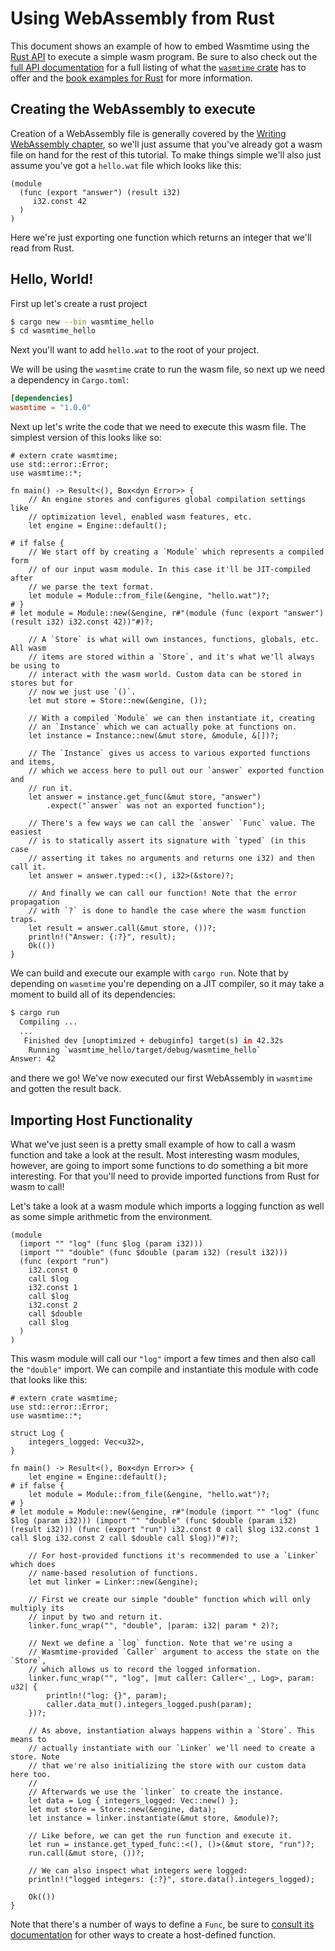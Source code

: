 # Using WebAssembly from Rust

This document shows an example of how to embed Wasmtime using the [Rust
API][apidoc] to execute a simple wasm program. Be sure to also check out the
[full API documentation][apidoc] for a full listing of what the [`wasmtime`
crate][wasmtime] has to offer and the [book examples for
Rust](./examples-rust-embed.md) for more information.

[apidoc]: https://bytecodealliance.github.io/wasmtime/api/wasmtime/
[wasmtime]: https://crates.io/crates/wasmtime

## Creating the WebAssembly to execute

Creation of a WebAssembly file is generally covered by the [Writing
WebAssembly chapter](./wasm.md), so we'll just assume that you've already got a
wasm file on hand for the rest of this tutorial. To make things simple we'll
also just assume you've got a `hello.wat` file which looks like this:

```wat
(module
  (func (export "answer") (result i32)
     i32.const 42
  )
)
```

Here we're just exporting one function which returns an integer that we'll read
from Rust.

## Hello, World!

First up let's create a rust project

```sh
$ cargo new --bin wasmtime_hello
$ cd wasmtime_hello
```

Next you'll want to add `hello.wat` to the root of your project.

We will be using the `wasmtime` crate to run the wasm file, so next up we need a
dependency in `Cargo.toml`:

```toml
[dependencies]
wasmtime = "1.0.0"
```

Next up let's write the code that we need to execute this wasm file. The
simplest version of this looks like so:

```rust,no_run
# extern crate wasmtime;
use std::error::Error;
use wasmtime::*;

fn main() -> Result<(), Box<dyn Error>> {
    // An engine stores and configures global compilation settings like
    // optimization level, enabled wasm features, etc.
    let engine = Engine::default();

# if false {
    // We start off by creating a `Module` which represents a compiled form
    // of our input wasm module. In this case it'll be JIT-compiled after
    // we parse the text format.
    let module = Module::from_file(&engine, "hello.wat")?;
# }
# let module = Module::new(&engine, r#"(module (func (export "answer") (result i32) i32.const 42))"#)?;

    // A `Store` is what will own instances, functions, globals, etc. All wasm
    // items are stored within a `Store`, and it's what we'll always be using to
    // interact with the wasm world. Custom data can be stored in stores but for
    // now we just use `()`.
    let mut store = Store::new(&engine, ());

    // With a compiled `Module` we can then instantiate it, creating
    // an `Instance` which we can actually poke at functions on.
    let instance = Instance::new(&mut store, &module, &[])?;

    // The `Instance` gives us access to various exported functions and items,
    // which we access here to pull out our `answer` exported function and
    // run it.
    let answer = instance.get_func(&mut store, "answer")
        .expect("`answer` was not an exported function");

    // There's a few ways we can call the `answer` `Func` value. The easiest
    // is to statically assert its signature with `typed` (in this case
    // asserting it takes no arguments and returns one i32) and then call it.
    let answer = answer.typed::<(), i32>(&store)?;

    // And finally we can call our function! Note that the error propagation
    // with `?` is done to handle the case where the wasm function traps.
    let result = answer.call(&mut store, ())?;
    println!("Answer: {:?}", result);
    Ok(())
}
```

We can build and execute our example with `cargo run`. Note that by depending on
`wasmtime` you're depending on a JIT compiler, so it may take a moment to build
all of its dependencies:

```sh
$ cargo run
  Compiling ...
  ...
   Finished dev [unoptimized + debuginfo] target(s) in 42.32s
    Running `wasmtime_hello/target/debug/wasmtime_hello`
Answer: 42
```

and there we go! We've now executed our first WebAssembly in `wasmtime` and
gotten the result back.

## Importing Host Functionality

What we've just seen is a pretty small example of how to call a wasm function
and take a look at the result. Most interesting wasm modules, however, are going
to import some functions to do something a bit more interesting. For that you'll
need to provide imported functions from Rust for wasm to call!

Let's take a look at a wasm module which imports a logging function as well as
some simple arithmetic from the environment.

```wat
(module
  (import "" "log" (func $log (param i32)))
  (import "" "double" (func $double (param i32) (result i32)))
  (func (export "run")
    i32.const 0
    call $log
    i32.const 1
    call $log
    i32.const 2
    call $double
    call $log
  )
)
```

This wasm module will call our `"log"` import a few times and then also call the
`"double"` import. We can compile and instantiate this module with code that
looks like this:

```rust,no_run
# extern crate wasmtime;
use std::error::Error;
use wasmtime::*;

struct Log {
    integers_logged: Vec<u32>,
}

fn main() -> Result<(), Box<dyn Error>> {
    let engine = Engine::default();
# if false {
    let module = Module::from_file(&engine, "hello.wat")?;
# }
# let module = Module::new(&engine, r#"(module (import "" "log" (func $log (param i32))) (import "" "double" (func $double (param i32) (result i32))) (func (export "run") i32.const 0 call $log i32.const 1 call $log i32.const 2 call $double call $log))"#)?;

    // For host-provided functions it's recommended to use a `Linker` which does
    // name-based resolution of functions.
    let mut linker = Linker::new(&engine);

    // First we create our simple "double" function which will only multiply its
    // input by two and return it.
    linker.func_wrap("", "double", |param: i32| param * 2)?;

    // Next we define a `log` function. Note that we're using a
    // Wasmtime-provided `Caller` argument to access the state on the `Store`,
    // which allows us to record the logged information.
    linker.func_wrap("", "log", |mut caller: Caller<'_, Log>, param: u32| {
        println!("log: {}", param);
        caller.data_mut().integers_logged.push(param);
    })?;

    // As above, instantiation always happens within a `Store`. This means to
    // actually instantiate with our `Linker` we'll need to create a store. Note
    // that we're also initializing the store with our custom data here too.
    //
    // Afterwards we use the `linker` to create the instance.
    let data = Log { integers_logged: Vec::new() };
    let mut store = Store::new(&engine, data);
    let instance = linker.instantiate(&mut store, &module)?;

    // Like before, we can get the run function and execute it.
    let run = instance.get_typed_func::<(), ()>(&mut store, "run")?;
    run.call(&mut store, ())?;

    // We can also inspect what integers were logged:
    println!("logged integers: {:?}", store.data().integers_logged);

    Ok(())
}
```

Note that there's a number of ways to define a `Func`, be sure to [consult its
documentation][`Func`] for other ways to create a host-defined function.

[`Func`]: https://bytecodealliance.github.io/wasmtime/api/wasmtime/struct.Func.html
